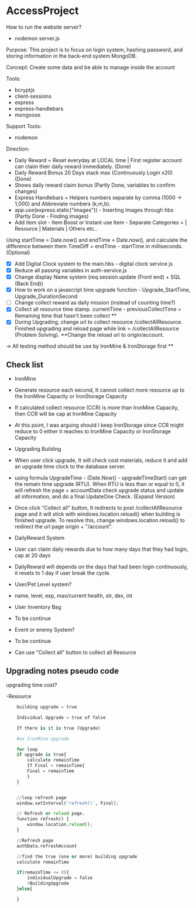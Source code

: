 # AccessProject

How to run the website server?
- nodemon server.js

Purpose: This project is to focus on login system, hashing password, and storing information in the back-end system MongoDB.

Concept: Create some data and be able to manage inside the account

Tools:
- bcryptjs
- client-sessions
- express
- express-handlebars
- mongoose

Support Tools:
- nodemon

Direction:
- Daily Reward = Reset everyday at LOCAL time | First register account can claim their daily reward immediately. (Done)
- Daily Reward Bonus 20 Days stack max (Continuously Login x20) (Done)
- Shows daily reward claim bonus (Partly Done, variables to confirm changes)
- Express Handlebars = Helpers numbers separate by comma (1000 -> 1,000) and Abbreviate numbers (k,m,b).
- app.use(express.static("images")) - Inserting Images through hbs (Partly Done - Finding images)
- Add item slot - Item Boost or Instant use Item - Separate Categories = | Resource | Materials | Others etc..

Using startTime = Date.now() and endTime = Date.now(), and calculate the difference between them TimeDiff = endTime - startTime in milliseconds. (Optional)

- [x] Add Digital Clock system to the main.hbs - digital clock service js
- [x] Reduce all passing variables in auth-service.js
- [x] Change display Name system (req.session.update (Front end) + SQL (Back End))
- [x] How to work on a javascript time upgrade function - Upgrade_StartTime, Upgrade_DurationSecond
- [ ] Change collect reward as daily mission (instead of counting time?)
- [x] Collect all resource time stamp. currentTime - previousCollectTime = Remaining time that hasn't been collect **
- [x] During Upgrading, change url to collect resource /collectAllResource. Finished upgrading and reload page while link = /collectAllResource (Problem Solving). **Change the reload url to origin/account.

-> All testing method should be use by IronMine & IronStorage first **

## Check list
- IronMine
- Generate resource each second, It cannot collect more resource up to the IronMine Capacity or IronStorage Capacity
- If calculated collect resource (CCR) is more than IronMine Capacity, then CCR will be cap at IronMine Capacity
- At this point, I was arguing should I keep IronStorage since CCR might reduce to 0 either it reaches to IronMine Capacity or IronStorage Capacity

- Upgrading Building
- When user click upgrade, It will check cost materials, reduce it and add an upgrade time clock to the database server.
- using formula UpgradeTime - (Date.Now() - upgradeTimeStart) can get the remain time upgrade (RTU). When RTU is less than or equal to 0, it will refresh the page + accountData check upgrade status and update all information, and do a final UpdateOne Check. (Expand Version)
- Once click "Collect all" button, It redirects to post /collectAllResource page and it will stick with windows.location.reload() when building is finished upgrade. To resolve this, change windows.location.reload() to redirect the url page origin + "/account".

- DailyReward System
- User can claim daily rewards due to how many days that they had login, cap at 20 days
- DailyReward will depends on the days that had been login continuously, it resets to 1 day if user break the cycle.

- User/Pet Level system?
- name, level, exp, max/current health, str, dex, int

- User Inventory Bag
- To be continue

- Event or enemy System?
- To be continue


- Can use "Collect all" button to collect all Resource


## Upgrading notes pseudo code

upgrading time cost?

-Resource
```python
    building upgrade = true

    Individual Upgrade = true of false

    If there is it is true (Upgrade)

    #ex IronMine upgrade

    for loop
    if upgrade is true{
        calculate remainTime
        If Final > remainTime{
        Final = remainTime
        }
    }


    //loop refresh page
    window.setInterval('refresh()', Final);

    // Refresh or reload page.
    function refresh() {
        window.location.reload();
    }

    //Refresh page
    authData.refreshAccount

    //find the true (one or more) building upgrade
    calculate remainTime

    if(remainTime <= 0){
        individualUpgrade = false
        +BuildingUpgrade
    }else{

    }
```